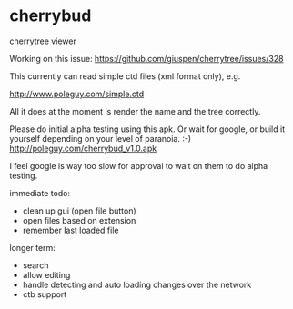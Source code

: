 # cherrybud
cherrytree viewer

Working on this issue:
https://github.com/giuspen/cherrytree/issues/328

This currently can read simple ctd files (xml format only), e.g.

http://www.poleguy.com/simple.ctd

All it does at the moment is render the name and the tree correctly.

Please do initial alpha testing using this apk. Or wait for google, or build it yourself depending on your level of paranoia. :-)
http://poleguy.com/cherrybud_v1.0.apk

I feel google is way too slow for approval to wait on them to do alpha testing.

immediate todo:
* clean up gui (open file button)
* open files based on extension
* remember last loaded file 


longer term:
* search
* allow editing
* handle detecting and auto loading changes over the network
* ctb support
